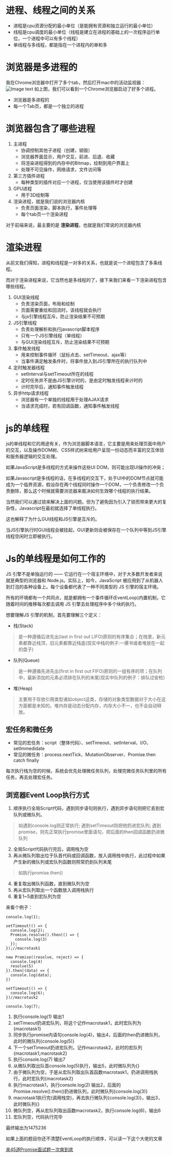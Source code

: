 # 进程、线程之间的关系

* 进程是cpu资源分配的最小单位（是能拥有资源和独立运行的最小单位）
* 线程是cpu调度的最小单位（线程是建立在进程的基础上的一次程序运行单位，一个进程中可以有多个线程）
* 单线程与多线程，都是指在一个进程内的单和多

# 浏览器是多进程的

我在Chrome浏览器中打开了多个tab，然后打开mac中的活动监视器：
![Image text](../styles/images/duojincheng.png)
如上图，我们可以看到一个Chrome浏览器启动了好多个进程。
* 浏览器是多进程的
* 每一个Tab页，都是一个独立的进程

# 浏览器包含了哪些进程

1. 主进程
    * 协调控制其他子进程（创建，销毁）
    * 浏览器界面显示，用户交互，前进、后退、收藏
    * 将渲染进程得到的内存中的Bitmap，绘制到用户界面上
    * 处理不可见操作，网络请求，文件访问等
2. 第三方插件进程
    * 每种类型的插件对应一个进程，仅当使用该插件时才创建
3. GPU进程
    * 用于3D绘制等
4. 渲染进程，就是我们说的浏览器内核
    * 负责页面渲染，脚本执行，事件处理等
    * 每个tab页一个渲染进程
    
对于前端来说，最主要的是 **渲染进程**，也就是我们常说的浏览器内核

# 渲染进程
从前文我们得知，进程和线程是一对多的关系，也就是说一个进程包含了多条线程。

而对于渲染进程来说，它当然也是多线程的了，接下来我们来看一下渲染进程包含哪些线程。

1. GUI渲染线程
    * 负责渲染页面，布局和绘制
    * 页面需要重绘和回流时，该线程就会执行
    * 与js引擎线程互斥，防止渲染结果不可预期
2. JS引擎线程
    * 负责处理解析和执行javascript脚本程序
    * 只有一个JS引擎线程（单线程）
    * 与GUI渲染线程互斥，防止渲染结果不可预期
3. 事件触发线程
    * 用来控制事件循环（鼠标点击、setTimeout、ajax等）
    * 当事件满足触发条件时，将事件放入到JS引擎所在的执行队列中
4. 定时触发器线程
    * setInterval与setTimeout所在的线程
    * 定时任务并不是由JS引擎计时的，是由定时触发线程来计时的
    * 计时完毕后，通知事件触发线程
5. 异步http请求线程
    * 浏览器有一个单独的线程用于处理AJAX请求
    * 当请求完成时，若有回调函数，通知事件触发线程

# js的单线程

js的单线程和它的用途有关，作为浏览器脚本语言，它主要是用来处理页面中用户的交互，以及操作DOM树、CSS样式树来给用户呈现一份动态而丰富的交互体验和服务器逻辑的交互处理。

如果JavaScript是多线程的方式来操作这些UI DOM，则可能出现UI操作的冲突；

如果Javascript是多线程的话，在多线程的交互下，处于UI中的DOM节点就可能成为一个临界资源，假设存在两个线程同时操作一个DOM，一个负责修改一个负责删除，那么这个时候就需要浏览器来裁决如何生效哪个线程的执行结果。

当然我们可以通过锁来解决上面的问题。但为了避免因为引入了锁而带来更大的复杂性，Javascript在最初就选择了单线程执行。

这也解释了为什么GUI线程和JS引擎是互斥的。

当JS引擎执行时GUI线程会被挂起，GUI更新则会被保存在一个队列中等到JS引擎线程空闲时立即被执行。

# Js的单线程是如何工作的

JS 引擎不是单独运行的 —— 它运行在一个宿主环境中，对于大多数开发者来说就是典型的浏览器和 Node.js。实际上，如今，JavaScript 被应用到了从机器人到灯泡的各种设备上。每个设备都代表了一种不同类型的 JS 引擎的宿主环境。

所有的环境都有一个共同点，就是都拥有一个事件循环(EventLoop)内置机制，它随着时间的推移每次都去调用 JS 引擎去处理程序中多个块的执行。

想要理解JS 引擎的机制，首先要理解三个定义：
* 栈(Stack)
> 是一种遵循后进先出(last in first out LIFO)原则的有序集合；在栈里，新元素都靠近栈顶，旧元素都靠近栈底(现实中栈的例子:一摞书或者堆放在一起的盘子)

* 队列(Queue)
> 是一种遵循先进先出(first in first out FIFO)原则的一组有序的项；在队列中，最新添加的元素必须排在队列的末尾(现实中队列的例子：排队过安检)

* 堆(Heap)
>  主要用于存放引用类型诸如object这类，存储的对象类型数据对于大小在这方面都是未知的。堆内存是动态分配内存，内存大小不一，也不会自动释放。


## 宏任务和微任务

* 常见的宏任务：script（整体代码）、setTimeout、setInterval、I/O、setImmedidate
* 常见的微任务：process.nextTick、MutationObserver、Promise.then catch finally

每次执行栈为空的时候，系统会优先处理微任务队列，处理完微任务队列里的所有任务，再去处理宏任务。

## 浏览器Event Loop执行方式

1. 顺序执行全局Script代码，遇到同步语句则执行，遇到异步语句则把它丢到宏队列或微队列。
> 如遇到console.log则正常执行;
> 遇到setTimeout则把他扔进宏队列;
> 遇到promise，则先正常执行promise里面语句，把后面的then回调函数扔进微队列
2. 全局Script代码执行完后，调用栈为空
3. 再从微队列取出位于队首代码或回调函数，放入调用栈中执行，此过程中如果产生新的微队列或宏队列函数则照常扔到队列末尾
> 如执行promise.then()
4. 重复取出微队列函数，直到微队列为空
5. 再从宏队列取出一个函数放入调用栈执行
6. 重复1~5直到宏队列为空

来看个例子：
```
console.log(1);

setTimeout(() => {
  console.log(2);
  Promise.resolve().then(() => {
    console.log(3)
  });
});//macrotask1

new Promise((resolve, reject) => {
  console.log(4)
  resolve(5)
}).then((data) => {
  console.log(data);
})

setTimeout(() => {
  console.log(6);
})//macrotask2

console.log(7);
```
1. 执行console.log(1)  输出1
2. setTimeout扔进宏队列，将这个记作macrotask1，此时宏队列为{macrotask1}
3. 同步执行promise内语句console.log(4)，输出4，后面的then扔进微队列，此时的微队列{console.log(5)}
4. 下一个setTimeout扔进宏队列，记作macrotask2，此时的宏队列{macrotask1,macrotask2}
5. 执行console.log(7) 输出7
6. 从微队列取出队首console.log(5)执行，输出5，此时微队列为{}
7. 由于微队列为空，于是从宏队列取出队首函数macrotask1，扔进调用栈执行，此时宏队列{macrotask2}
8. 执行macrotask1，执行console.log(2) 输出2，后面的Promise.resolve().then()扔进微队列，此时微队列{console.log(3)}
9. macrotask1执行完(调用栈空)，再去执行微队列{console.log(3)}，输出3，此时微队列{}
10. 微队列空，再从宏队列取出函数macrotask2，执行console.log(6)，输出6
11. 宏队列空，代码执行完毕

最终输出为1475236

如果上面的题目你还不清楚EventLoop的执行顺序，可以读一下这个大佬的文章

[来45道Promise面试题一次爽到底](https://juejin.im/post/6844904077537574919) 




















